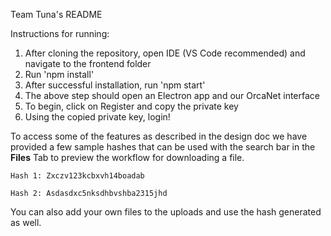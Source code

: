 Team Tuna's README

Instructions for running:

1. After cloning the repository, open IDE (VS Code recommended) and navigate to the frontend folder 
2. Run 'npm install'
3. After successful installation, run 'npm start'
4. The above step should open an Electron app and our OrcaNet interface
5. To begin, click on Register and copy the private key
6. Using the copied private key, login! 

To access some of the features as described in the design doc we have provided a few sample hashes that can be used with the search bar in the **Files** Tab to preview the workflow for downloading a file.
```
Hash 1: Zxczv123kcbxvh14boadab

Hash 2: Asdasdxc5nksdhbvshba2315jhd
```
You can also add your own files to the uploads and use the hash generated as well.